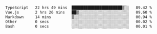 <!--START_SECTION:waka-->

```txt
TypeScript   22 hrs 49 mins  ██████████████████████▒░░   89.42 %
Vue.js       2 hrs 26 mins   ██▒░░░░░░░░░░░░░░░░░░░░░░   09.60 %
Markdown     14 mins         ▒░░░░░░░░░░░░░░░░░░░░░░░░   00.94 %
Other        0 secs          ░░░░░░░░░░░░░░░░░░░░░░░░░   00.02 %
Bash         0 secs          ░░░░░░░░░░░░░░░░░░░░░░░░░   00.01 %
```

<!--END_SECTION:waka-->
